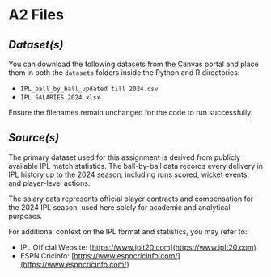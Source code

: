 # **A2 Files**

## *Dataset(s)*

You can download the following datasets from the Canvas portal and place them in both the `datasets` folders inside the Python and R directories:

* `IPL_ball_by_ball_updated till 2024.csv`
* `IPL SALARIES 2024.xlsx`

Ensure the filenames remain unchanged for the code to run successfully.

## *Source(s)*

The primary dataset used for this assignment is derived from publicly available IPL match statistics. The ball-by-ball data records every delivery in IPL history up to the 2024 season, including runs scored, wicket events, and player-level actions.

The salary data represents official player contracts and compensation for the 2024 IPL season, used here solely for academic and analytical purposes.

For additional context on the IPL format and statistics, you may refer to:

* IPL Official Website: [https://www.iplt20.com](https://www.iplt20.com)
* ESPN Cricinfo: [https://www.espncricinfo.com/](https://www.espncricinfo.com/)
